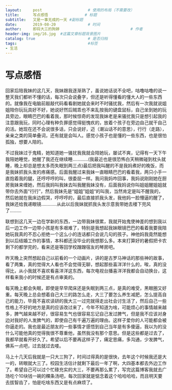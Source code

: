 ```yaml
---
layout:     post   				    # 使用的布局（不需要改）
title:      写点感悟 				# 标题 
subtitle:   又是一事无成的一天 #副标题
date:       2019-08-20 				# 时间
author:     即将大三的狗婷                               # 作者
header-img: img/16.jpg 	#这篇文章标题背景图片
catalog: true 						# 是否归档
tags:								#标签
- 生活
---
```




# 写点感悟

​	回家后陪我妹的这几天，我妹跟我逐渐熟了，虽说她话说不全吧，咕噜咕噜的说一整天我们都听不懂的话，每次只会说叠字，但还是听得懂看的懂大人的一些东西的。就像我在电脑前敲敲代码看看剧她就会来时不时骚扰我，然后有一次我就说姐姐陪你玩玩具好不好，她说好然后贼乖也不来乱按我的键盘鼠标，自己坐到她的玩具旁边，眼睛巴巴的看着我，那时候惊奇的发现我妹老是来骚扰我只是想引起我的注意跟我玩，同时心理有种负罪感觉得挺愧疚的，放着个孩子在旁边自己就干自己的活。她现在还不会说很多话，只会说好，迈（潮汕话不的意思），行行（走路），亲亲之类的简单叠词，还有就是会叫人。感觉小孩子也是懂的一些东西，也是很怕孤独，想要人陪的。

​	不过我妹过于鬼精，她知道她一骚扰我我就会陪她玩，屡试不爽，记得有一天下午我陪她睡觉，她醒了我还在继续睡............(我最近也是很恐怖白天稍微碰到枕头就睡，晚上却总是想太多而失眠到两三点)最后把我叫醒的不是我妈煮好的晚饭，而是我妹抓我头发的疼痛感。后面我醒过来我妹一直眼睛巴巴的看着我，两只小手一直抱着我的腿，还哼哼哼的叫，很委屈一样。我问我妈咋回事，我妈说刚刚她在厨房我妹来缠她，然后我妈叫我妹去叫我醒我妹没有，后面我妈说你叫姐姐醒姐姐就带你去外面“行行”，然后我妹先是“姐姐”姐姐“的叫我，当然肯定是叫不醒我的，然后她就在我床边假哭，哼哼哼的，最后直接抓我头发，我他妈一脸懵逼的醒了，我妹还给我递眼镜............从此以后我妹就抓我头发示意我带她去楼下兜风了.........

​	联想到这几天一边在学新的东西，一边带我妹很累，我就开始鬼使神差的想到我以后一边工作一边带小孩是有多艰难了，特别是我想起我妹眼镜巴巴的看着我要我陪她玩我真的不忍心拒绝一个这么小的连话都只会说几句的孩子。神他妈我竟然能想到以后结婚工作的事情，本科都还没毕业的我想那么多。本来打算好的暑假把卡农剩下的都学完的，看来还是等回学校蹭蹭宿友的琴房吧。

​	昨天晚上突然想起自己以前看的一个动画片，讲的是古罗马神话的那些神的故事，看了两集，真的觉得大人看也不会觉得无聊，想起那些喜洋洋什么的，唉，真的没得比，从小我就不喜欢看喜洋洋这东西，每次电视台播喜洋洋我都会自动换台，这样看来我小的时候还是有点审美的。

​	每天晚上都会失眠，即使是早早爬床还是失眠到两三点，是真的难受，黑眼圈又好重。每天晚上总会想着自己大三的路怎么走，大三了要怎么养生减肥，怎么提高自己的能力，毕竟不喜欢读研的我大三一过完就得走出社会讨生活了，然后自己一些性格上不好的地方是真的应该改过来了，今年不知道为啥，可能烦心的事情越来越多，脾气越来越不好，很容易生气也很容易忘记自己发过脾气，但是我不应该对身边对我好的人发脾气的，即使自己有千遍万遍的理由。这样子爱你的人可能都会被你逼走的。我也是最近朋友的一些事情才感悟到自己当年是有多傻逼，我以为的没什么可能他真的觉得我很不尊重他，虽然我没有那个意思。但是这些都是过去了，我都早就看开好久了。希望以后不要再这样子了，痛定思痛，多沟通，少发脾气，佛系一点吧，过去就过去喽。

​	马上十几天后我就是一只大三狗了，时间过得真的是很快，去年这个时候我还是大一的，转眼就大三了。校园生活估计就剩下最后一年了啊，大四基本都去外边工作了。希望自己可以过个忙碌充实的大三，不要再那么累了，写完这篇博客我就去广场吃个10块钱一碗的粿条汤吧，每次回家就是惦念着这个哈哈哈哈，而且明天要去拔智齿了，怕是吃啥东西又是有点麻烦了。

​	




